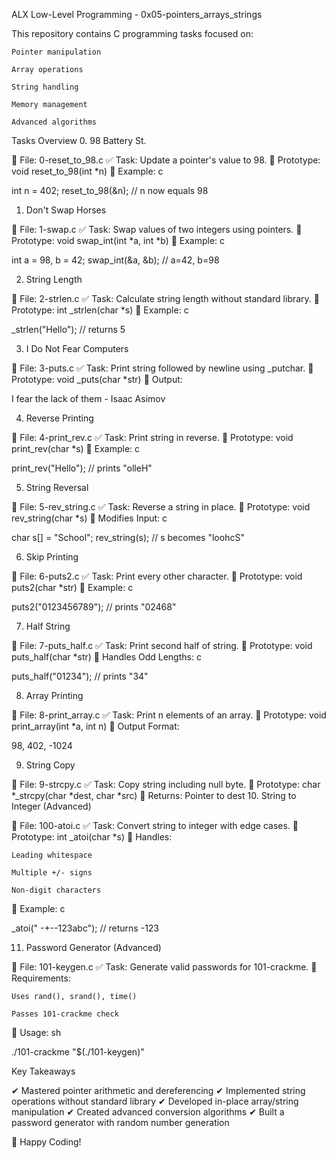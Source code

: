 ALX Low-Level Programming - 0x05-pointers_arrays_strings

This repository contains C programming tasks focused on:

    Pointer manipulation

    Array operations

    String handling

    Memory management

    Advanced algorithms

Tasks Overview
0. 98 Battery St.

📜 File: 0-reset_to_98.c
✅ Task: Update a pointer's value to 98.
🔹 Prototype: void reset_to_98(int *n)
🔹 Example:
c

int n = 402;
reset_to_98(&n); // n now equals 98

1. Don't Swap Horses

📜 File: 1-swap.c
✅ Task: Swap values of two integers using pointers.
🔹 Prototype: void swap_int(int *a, int *b)
🔹 Example:
c

int a = 98, b = 42;
swap_int(&a, &b); // a=42, b=98

2. String Length

📜 File: 2-strlen.c
✅ Task: Calculate string length without standard library.
🔹 Prototype: int _strlen(char *s)
🔹 Example:
c

_strlen("Hello"); // returns 5

3. I Do Not Fear Computers

📜 File: 3-puts.c
✅ Task: Print string followed by newline using _putchar.
🔹 Prototype: void _puts(char *str)
🔹 Output:

I fear the lack of them - Isaac Asimov

4. Reverse Printing

📜 File: 4-print_rev.c
✅ Task: Print string in reverse.
🔹 Prototype: void print_rev(char *s)
🔹 Example:
c

print_rev("Hello"); // prints "olleH"

5. String Reversal

📜 File: 5-rev_string.c
✅ Task: Reverse a string in place.
🔹 Prototype: void rev_string(char *s)
🔹 Modifies Input:
c

char s[] = "School";
rev_string(s); // s becomes "loohcS"

6. Skip Printing

📜 File: 6-puts2.c
✅ Task: Print every other character.
🔹 Prototype: void puts2(char *str)
🔹 Example:
c

puts2("0123456789"); // prints "02468"

7. Half String

📜 File: 7-puts_half.c
✅ Task: Print second half of string.
🔹 Prototype: void puts_half(char *str)
🔹 Handles Odd Lengths:
c

puts_half("01234"); // prints "34"

8. Array Printing

📜 File: 8-print_array.c
✅ Task: Print n elements of an array.
🔹 Prototype: void print_array(int *a, int n)
🔹 Output Format:

98, 402, -1024

9. String Copy

📜 File: 9-strcpy.c
✅ Task: Copy string including null byte.
🔹 Prototype: char *_strcpy(char *dest, char *src)
🔹 Returns: Pointer to dest
10. String to Integer (Advanced)

📜 File: 100-atoi.c
✅ Task: Convert string to integer with edge cases.
🔹 Prototype: int _atoi(char *s)
🔹 Handles:

    Leading whitespace

    Multiple +/- signs

    Non-digit characters

🔹 Example:
c

_atoi("  -+--123abc"); // returns -123

11. Password Generator (Advanced)

📜 File: 101-keygen.c
✅ Task: Generate valid passwords for 101-crackme.
🔹 Requirements:

    Uses rand(), srand(), time()

    Passes 101-crackme check

🔹 Usage:
sh

./101-crackme "$(./101-keygen)"

Key Takeaways

✔ Mastered pointer arithmetic and dereferencing
✔ Implemented string operations without standard library
✔ Developed in-place array/string manipulation
✔ Created advanced conversion algorithms
✔ Built a password generator with random number generation

🚀 Happy Coding!
